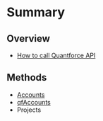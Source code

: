 # Summary

## Overview

* [How to call Quantforce API](README.md)

## Methods

* [Accounts](methods.md)
* [qfAccounts](qfaccounts.md)
* Projects

